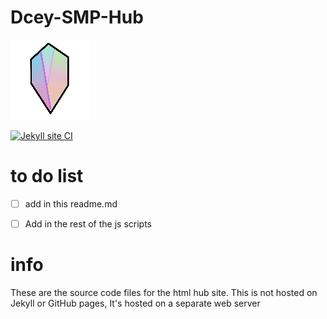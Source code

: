 # Dcey-SMP-Hub
<img src="Dcey SMP Logo V4 Release.png">

[![Jekyll site CI](https://github.com/No767/Dcey-SMP-Hub/actions/workflows/jekyll.yml/badge.svg?branch=main)](https://github.com/No767/Dcey-SMP-Hub/actions/workflows/jekyll.yml)


# to do list
*[ ] add in this readme.md

*[ ] Add in the rest of the js scripts

# info
These are the source code files for the html hub site. This is not hosted on Jekyll or GitHub pages,
It's hosted on a separate web server
